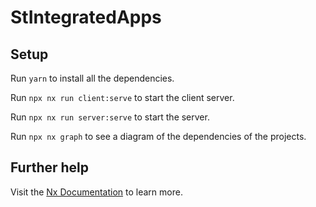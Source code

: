 # StIntegratedApps

## Setup

Run `yarn` to install all the dependencies.

Run `npx nx run client:serve` to start the client server.

Run `npx nx run server:serve` to start the server.

Run `npx nx graph` to see a diagram of the dependencies of the projects.


## Further help

Visit the [Nx Documentation](https://nx.dev) to learn more.
